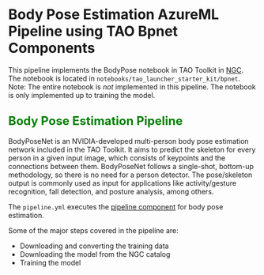 # Body Pose Estimation AzureML Pipeline using TAO Bpnet Components

This pipeline implements the BodyPose notebook in TAO Toolkit in [NGC](https://catalog.ngc.nvidia.com/orgs/nvidia/teams/tao/resources/tao-getting-started/files?version=4.0.0). The notebook is located in `notebooks/tao_launcher_starter_kit/bpnet`. Note: The entire notebook is *not* implemented in this pipeline. The notebook is only implemented up to training the model.

## <span style="color:green;font-weight:700;font-size:24px">Body Pose Estimation Pipeline</span> 

BodyPoseNet is an NVIDIA-developed multi-person body pose estimation network included in the TAO Toolkit. It aims to predict the skeleton for every person in a given input image, which consists of keypoints and the connections between them. BodyPoseNet follows a single-shot, bottom-up methodology, so there is no need for a person detector. The pose/skeleton output is commonly used as input for applications like activity/gesture recognition, fall detection, and posture analysis, among others.

The `pipeline.yml` executes the [pipeline component](https://github.com/NVIDIA/NVIDIA_AI_Enterprise_AzureML/blob/64ab93099bb8ba8a6ee552031d39f3e7e4827d02/src/pipelines/tao/object_detection/bodypose/tao_body_pose_pipeline/tao_body_pose_pipeline.yml) for body pose estimation.

Some of the major steps covered in the pipeline are:
* Downloading and converting the training data
* Downloading the model from the NGC catalog
* Training the model
